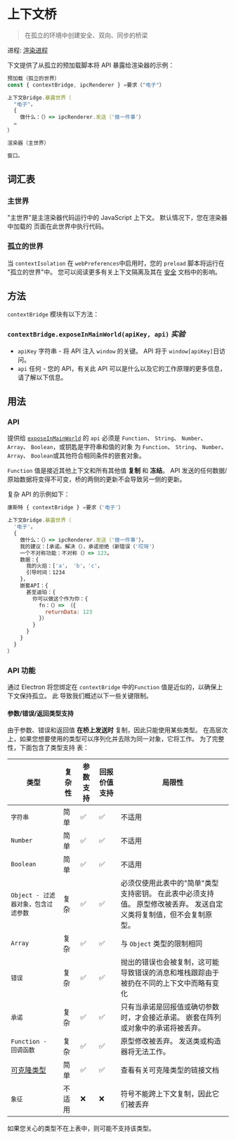 # 上下文桥

> 在孤立的环境中创建安全、双向、同步的桥梁

进程: [渲染进程](../glossary.md#renderer-process)

下文提供了从孤立的预加载脚本将 API 暴露给渲染器的示例：

```javascript
预加载（孤立的世界）
const { contextBridge, ipcRenderer } =要求（"电子"）

上下文Bridge.暴露世界（
  "电子"，
  {
    做什么：（）=> ipcRenderer.发送（'做一件事'）
  =
）
```

```javascript
渲染器（主世界）

窗口。
```

## 词汇表

### 主世界

"主世界"是主渲染器代码运行中的 JavaScript 上下文。 默认情况下，您在渲染器中加载的 页面在此世界中执行代码。

### 孤立的世界

当 `contextIsolation` 在 `webPreferences`中启用时，您的 `preload` 脚本将运行在 "孤立的世界"中。  您可以阅读更多有关上下文隔离及其在 [安全](../tutorial/security.md#3-enable-context-isolation-for-remote-content) 文档中的影响。

## 方法

`contextBridge` 模块有以下方法：

### `contextBridge.exposeInMainWorld(apiKey, api)` _实验_

* `apiKey` 字符串 - 将 API 注入 `window` 的关键。  API 将于 `window[apiKey]`日访问。
* `api` 任何 - 您的 API，有关此 API 可以是什么以及它的工作原理的更多信息，请了解以下信息。

## 用法

### API

提供给 [`exposeInMainWorld`](#contextbridgeexposeinmainworldapikey-api-experimental) 的 `api` 必须是 `Function`、 `String`、 `Number`、 `Array`、 `Boolean`，或钥匙是字符串和值的对象 为 `Function`、 `String`、 `Number`、 `Array`、 `Boolean`或其他符合相同条件的嵌套对象。

`Function` 值是接近其他上下文和所有其他值 **复制** 和 **冻结**。 API 发送的任何数据/原始数据将变得不可变，桥的两侧的更新不会导致另一侧的更新。

复杂 API 的示例如下：

```javascript
康斯特 { contextBridge } =要求（'电子'）

上下文Bridge.暴露世界（
  '电子'，
  {
    做什么：（）=> ipcRenderer.发送（'做一件事'），
    我的建议：[承诺。解决（），承诺拒绝（新错误（'哎呀'）
    一个不对称功能：不对称（）=> 123，
    数据：{
      我的火焰：['a'， 'b'，'c'，
      引导时间：1234
    }，
    嵌套API：{
      甚至迪珀：{
        你可以做这个作为你：{
          fn：（）=> （{
            returnData: 123
          }）
        }
      }
    }
  }
）
```

### API 功能

通过 Electron 将您绑定在 `contextBridge` 中的`Function` 值是近似的，以确保上下文保持孤立。  此 导致我们概述以下一些关键限制。

#### 参数/错误/返回类型支持

由于参数、错误和返回值 **在桥上发送时** 复制，因此只能使用某些类型。 在高层次上，如果您想要使用的类型可以序列化并去除为同一对象，它将工作。  为了完整性，下面包含了类型支持 表：

| 类型                                                                                                   | 复杂性 | 参数支持 | 回报价值支持 | 局限性                                                             |
| ---------------------------------------------------------------------------------------------------- | --- | ---- | ------ | --------------------------------------------------------------- |
| `字符串`                                                                                                | 简单  | ✅    | ✅      | 不适用                                                             |
| `Number`                                                                                             | 简单  | ✅    | ✅      | 不适用                                                             |
| `Boolean`                                                                                            | 简单  | ✅    | ✅      | 不适用                                                             |
| `Object - 过滤器对象，包含过滤参数`                                                                              | 复杂  | ✅    | ✅      | 必须仅使用此表中的"简单"类型支持密钥。  在此表中必须支持值。  原型修改被丢弃。  发送自定义类将复制值，但不会复制原型。 |
| `Array`                                                                                              | 复杂  | ✅    | ✅      | 与 `Object` 类型的限制相同                                              |
| `错误`                                                                                                 | 复杂  | ✅    | ✅      | 抛出的错误也会被复制，这可能导致错误的消息和堆栈跟踪由于被扔在不同的上下文中而略有变化                     |
| `承诺`                                                                                                 | 复杂  | ✅    | ✅      | 只有当承诺是回报值或确切参数时，才会接近承诺。  嵌套在阵列或对象中的承诺将被丢弃。                      |
| `Function - 回调函数`                                                                                    | 复杂  | ✅    | ✅      | 原型修改被丢弃。  发送类或构造器将无法工作。                                         |
| [可克隆类型](https://developer.mozilla.org/en-US/docs/Web/API/Web_Workers_API/Structured_clone_algorithm) | 简单  | ✅    | ✅      | 查看有关可克隆类型的链接文档                                                  |
| `象征`                                                                                                 | 不适用 | ❌    | ❌      | 符号不能跨上下文复制，因此它们被丢弃                                              |

如果您关心的类型不在上表中，则可能不支持该类型。
